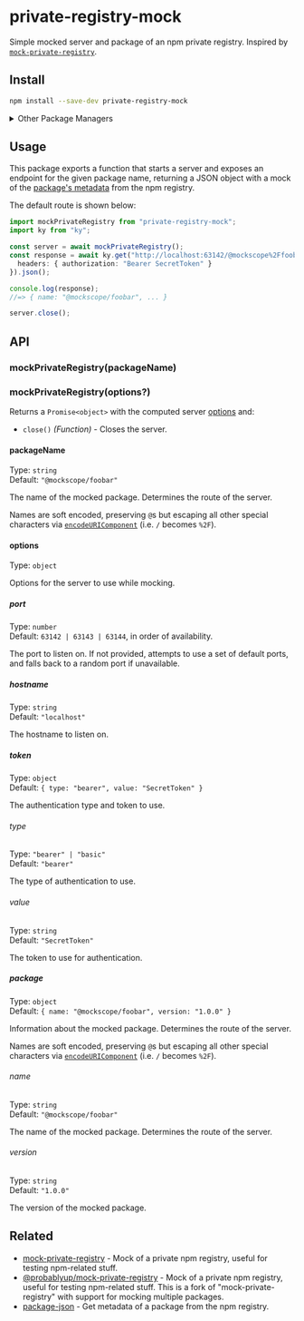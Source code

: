 # private-registry-mock

Simple mocked server and package of an npm private registry. Inspired by [`mock-private-registry`](https://github.com/rexxars/mock-private-registry).

## Install

```sh
npm install --save-dev private-registry-mock
```

<details>
<summary>Other Package Managers</summary>

```sh
yarn add --dev private-registry-mock
```

</details>

## Usage

This package exports a function that starts a server and exposes an endpoint for the given package name, returning a JSON object with a mock of the [package's metadata](https://github.com/npm/registry/blob/master/docs/responses/package-metadata.md) from the npm registry.

The default route is shown below:

```ts
import mockPrivateRegistry from "private-registry-mock";
import ky from "ky";

const server = await mockPrivateRegistry();
const response = await ky.get("http://localhost:63142/@mockscope%2Ffoobar", {
  headers: { authorization: "Bearer SecretToken" }
}).json();

console.log(response);
//=> { name: "@mockscope/foobar", ... }

server.close();
```

## API

### mockPrivateRegistry(packageName)

### mockPrivateRegistry(options?)

Returns a `Promise<object>` with the computed server [options](#options) and:

- `close()` *(Function)* - Closes the server.

#### packageName

Type: `string`\
Default: `"@mockscope/foobar"`

The name of the mocked package. Determines the route of the server.

Names are soft encoded, preserving `@`s but escaping all other special characters via [`encodeURIComponent`](https://developer.mozilla.org/en-US/docs/Web/JavaScript/Reference/Global_Objects/encodeURIComponent) (i.e. `/` becomes `%2F`).

#### options

Type: `object`

Options for the server to use while mocking.

##### port

Type: `number`\
Default: `63142 | 63143 | 63144`, in order of availability.

The port to listen on. If not provided, attempts to use a set of default ports, and falls back to a random port if unavailable.

##### hostname

Type: `string`\
Default: `"localhost"`

The hostname to listen on.

##### token

Type: `object`\
Default: `{ type: "bearer", value: "SecretToken" }`

The authentication type and token to use.

###### type

Type: `"bearer" | "basic"`\
Default: `"bearer"`

The type of authentication to use.

###### value

Type: `string`\
Default: `"SecretToken"`

The token to use for authentication.

##### package

Type: `object`\
Default: `{ name: "@mockscope/foobar", version: "1.0.0" }`

Information about the mocked package. Determines the route of the server.

Names are soft encoded, preserving `@`s but escaping all other special characters via [`encodeURIComponent`](https://developer.mozilla.org/en-US/docs/Web/JavaScript/Reference/Global_Objects/encodeURIComponent) (i.e. `/` becomes `%2F`).

###### name

Type: `string`\
Default: `"@mockscope/foobar"`

The name of the mocked package. Determines the route of the server.

###### version

Type: `string`\
Default: `"1.0.0"`

The version of the mocked package.

## Related

- [mock-private-registry](https://github.com/rexxars/mock-private-registry) - Mock of a private npm registry, useful for testing npm-related stuff.
- [@probablyup/mock-private-registry](https://github.com/quantizor/mock-private-registry) - Mock of a private npm registry, useful for testing npm-related stuff. This is a fork of "mock-private-registry" with support for mocking multiple packages.
- [package-json](https://github.com/sindresorhus/package-json) - Get metadata of a package from the npm registry.
